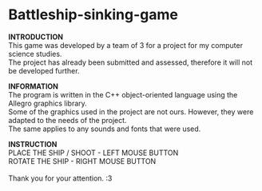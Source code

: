 # Battleship-sinking-game

**INTRODUCTION**<br/>
This game was developed by a team of 3 for a project for my computer science studies.<br/>
The project has already been submitted and assessed, therefore it will not be developed further.<br/>

**INFORMATION**<br/>
The program is written in the C++ object-oriented language using the Allegro graphics library.<br/>
Some of the graphics used in the project are not ours. However, they were adapted to the needs of the project.<br/>
The same applies to any sounds and fonts that were used.<br/>

**INSTRUCTION**<br/>
PLACE THE SHIP / SHOOT -  LEFT MOUSE BUTTON<br/>
ROTATE THE SHIP        -  RIGHT MOUSE BUTTON
<br/><br/>
Thank you for your attention. :3
